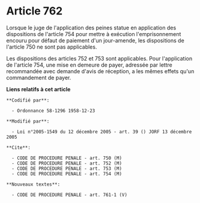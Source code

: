# Article 762

Lorsque le juge de l'application des peines statue en application des dispositions de l'article 754 pour mettre à exécution
l'emprisonnement encouru pour défaut de paiement d'un jour-amende, les dispositions de l'article 750 ne sont pas applicables.

Les dispositions des articles 752 et 753 sont applicables. Pour l'application de l'article 754, une mise en demeure de payer,
adressée par lettre recommandée avec demande d'avis de réception, a les mêmes effets qu'un commandement de payer.

**Liens relatifs à cet article**

	**Codifié par**:

	  - Ordonnance 58-1296 1958-12-23

	**Modifié par**:

	  - Loi n°2005-1549 du 12 décembre 2005 - art. 39 () JORF 13 décembre 2005

	**Cite**:

	  - CODE DE PROCEDURE PENALE - art. 750 (M)
	  - CODE DE PROCEDURE PENALE - art. 752 (M)
	  - CODE DE PROCEDURE PENALE - art. 753 (M)
	  - CODE DE PROCEDURE PENALE - art. 754 (M)

	**Nouveaux textes**:

	  - CODE DE PROCEDURE PENALE - art. 761-1 (V)
